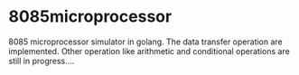 # 8085microprocessor
8085 microprocessor simulator in golang.
The data transfer operation are implemented.
Other operation like arithmetic and conditional operations are still in progress....
